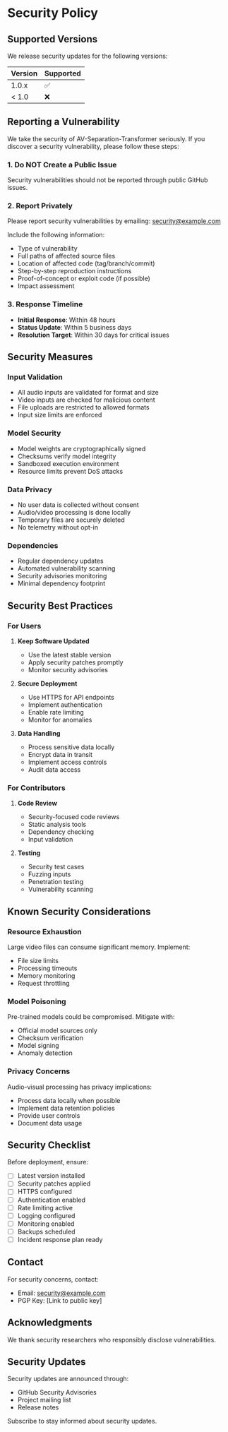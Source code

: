 # Security Policy

## Supported Versions

We release security updates for the following versions:

| Version | Supported          |
| ------- | ------------------ |
| 1.0.x   | :white_check_mark: |
| < 1.0   | :x:                |

## Reporting a Vulnerability

We take the security of AV-Separation-Transformer seriously. If you discover a security vulnerability, please follow these steps:

### 1. Do NOT Create a Public Issue

Security vulnerabilities should not be reported through public GitHub issues.

### 2. Report Privately

Please report security vulnerabilities by emailing: security@example.com

Include the following information:
- Type of vulnerability
- Full paths of affected source files
- Location of affected code (tag/branch/commit)
- Step-by-step reproduction instructions
- Proof-of-concept or exploit code (if possible)
- Impact assessment

### 3. Response Timeline

- **Initial Response**: Within 48 hours
- **Status Update**: Within 5 business days
- **Resolution Target**: Within 30 days for critical issues

## Security Measures

### Input Validation

- All audio inputs are validated for format and size
- Video inputs are checked for malicious content
- File uploads are restricted to allowed formats
- Input size limits are enforced

### Model Security

- Model weights are cryptographically signed
- Checksums verify model integrity
- Sandboxed execution environment
- Resource limits prevent DoS attacks

### Data Privacy

- No user data is collected without consent
- Audio/video processing is done locally
- Temporary files are securely deleted
- No telemetry without opt-in

### Dependencies

- Regular dependency updates
- Automated vulnerability scanning
- Security advisories monitoring
- Minimal dependency footprint

## Security Best Practices

### For Users

1. **Keep Software Updated**
   - Use the latest stable version
   - Apply security patches promptly
   - Monitor security advisories

2. **Secure Deployment**
   - Use HTTPS for API endpoints
   - Implement authentication
   - Enable rate limiting
   - Monitor for anomalies

3. **Data Handling**
   - Process sensitive data locally
   - Encrypt data in transit
   - Implement access controls
   - Audit data access

### For Contributors

1. **Code Review**
   - Security-focused code reviews
   - Static analysis tools
   - Dependency checking
   - Input validation

2. **Testing**
   - Security test cases
   - Fuzzing inputs
   - Penetration testing
   - Vulnerability scanning

## Known Security Considerations

### Resource Exhaustion

Large video files can consume significant memory. Implement:
- File size limits
- Processing timeouts
- Memory monitoring
- Request throttling

### Model Poisoning

Pre-trained models could be compromised. Mitigate with:
- Official model sources only
- Checksum verification
- Model signing
- Anomaly detection

### Privacy Concerns

Audio-visual processing has privacy implications:
- Process data locally when possible
- Implement data retention policies
- Provide user controls
- Document data usage

## Security Checklist

Before deployment, ensure:

- [ ] Latest version installed
- [ ] Security patches applied
- [ ] HTTPS configured
- [ ] Authentication enabled
- [ ] Rate limiting active
- [ ] Logging configured
- [ ] Monitoring enabled
- [ ] Backups scheduled
- [ ] Incident response plan ready

## Contact

For security concerns, contact:
- Email: security@example.com
- PGP Key: [Link to public key]

## Acknowledgments

We thank security researchers who responsibly disclose vulnerabilities.

## Security Updates

Security updates are announced through:
- GitHub Security Advisories
- Project mailing list
- Release notes

Subscribe to stay informed about security updates.